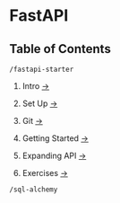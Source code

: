 # FastAPI

## Table of Contents

`/fastapi-starter`

1. Intro [→](https://karlaevelize.github.io/fastapi-starter/docs/fastapi-starter/1-INTRO)

2. Set Up [→](https://karlaevelize.github.io/fastapi-starter/docs/fastapi-starter/2-SET-UP)

3. Git [→](https://karlaevelize.github.io/fastapi-starter/docs/fastapi-starter/1-INTRO)

4. Getting Started [→](https://karlaevelize.github.io/fastapi-starter/docs/fastapi-starter/3-GIT)

5. Expanding API [→](https://karlaevelize.github.io/fastapi-starter/docs/fastapi-starter/5-EXPANDING-API)

6. Exercises [→](https://karlaevelize.github.io/fastapi-starter/docs/fastapi-starter/5-EXERCISES)

`/sql-alchemy`
